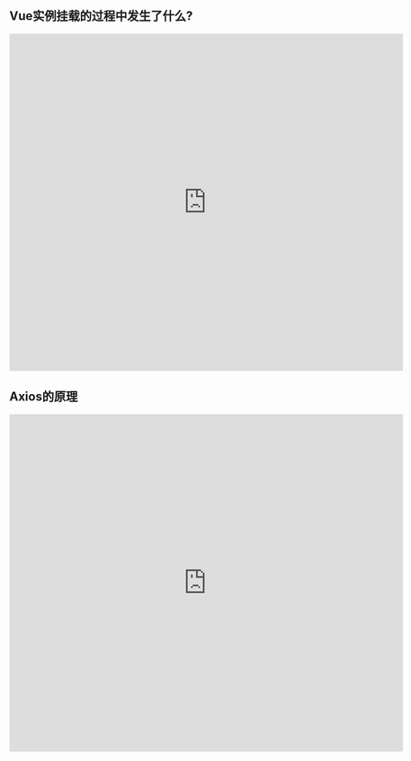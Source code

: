 ## Vue实例挂载的过程中发生了什么?
<iframe width=700 height=600 src="https://github.com/febobo/web-interview/issues/5" scrolling="auto" border="0" frameborder="no" framespacing="0" allowfullscreen="true"> </iframe>


## Axios的原理
<iframe width=700 height=600 src="https://github.com/febobo/web-interview/issues/26" scrolling="auto" border="0" frameborder="no" framespacing="0" allowfullscreen="true"> </iframe>


